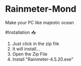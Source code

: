 # Rainmeter-Mond
Make your PC like majestic ocean

#Installation 📥
1) Just click in the zip file
2) It will install...
3) Open the Zip File
4) Install "Rainmeter-4.5.20.exe"
